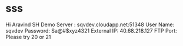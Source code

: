 # sss
Hi Aravind
SH Demo Server : sqvdev.cloudapp.net:51348 
User Name: sqvdev 
Password: Sa@#$xyz4321
External IP: 40.68.218.127
FTP Port: Please try 20 or 21
